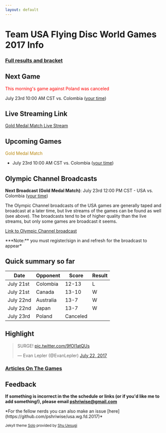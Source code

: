 ```yaml
---
layout: default
---
```


# Team USA Flying Disc World Games 2017 Info

### [Full results and bracket](https://worldgames2017.sportresult.com/hide/en/-120/Comp/Info/EventSummary/FDX400000)

## Next Game 
<p style="color:red"> This morning's game against Poland was canceled </p>

July 23rd 10:00 AM CST vs. Colombia ([your time](https://www.timeanddate.com/worldclock/fixedtime.html?iso=20170723T1700&p1=664))

## Live Streaming Link

[Gold Medal Match Live Stream](http://wizja.tv/watch.php?id=77)

## Upcoming Games

<font style="color:#B8860B">Gold Medal Match</font>
* July 23rd 10:00 AM CST vs. Colombia ([your time](https://www.timeanddate.com/worldclock/fixedtime.html?iso=20170723T1700&p1=664))

## Olympic Channel Broadcasts

**Next Broadcast (Gold Medal Match)**: July 23rd 12:00 PM CST - USA vs. Colombia ([your time](https://www.timeanddate.com/worldclock/fixedtime.html?iso=20170723T1900&p1=664))

The Olympic Channel broadcasts of the USA games are generally taped and broadcast at a later time, but live streams of the games can be found as well (see above). The broadcasts tend to be of higher quality than the live streams, but only some games are broadcast it seems.

[Link to Olympic Channel broadcast](https://www.olympicchannel.com/en/home-signed-in/)
<p></p>
***Note:** you must register/sign in and refresh for the broadcast to appear*

## Quick summary so far

| Date      | Opponent  | Score    | Result |
|-----------|-----------|----------|--------|
| July 21st | Colombia  | 12-13    | L      |
| July 21st | Canada    | 13-10    | W      |
| July 22nd | Australia | 13-7     | W      |
| July 22nd | Japan     | 13-7     | W      |
| July 23rd | Poland    | Canceled |        |


## Highlight

<blockquote class="twitter-video" data-lang="en"><p lang="en" dir="ltr">SURGE! <a href="https://t.co/9fOl1atQUs">pic.twitter.com/9fOl1atQUs</a></p>&mdash; Evan Lepler (@EvanLepler) <a href="https://twitter.com/EvanLepler/status/888717078374612993">July 22, 2017</a></blockquote>
<script async src="//platform.twitter.com/widgets.js" charset="utf-8"></script>

### [Articles On The Games](http://nationalteam.usaultimate.org/world-games/news/)

## Feedback

**If something is incorrect in the the schedule or links (or if you'd like me to add something!), please email pshriwise@gmail.com**
<p></p>
*For the fellow nerds you can also make an issue [here](https://github.com/pshriwise/usa.wg.fd.2017)*


<sub>Jekyll theme [Solo](https://github.com/chibicode/solo) provided by [Shu Uesugi](https://github.com/chibicode)</sub>